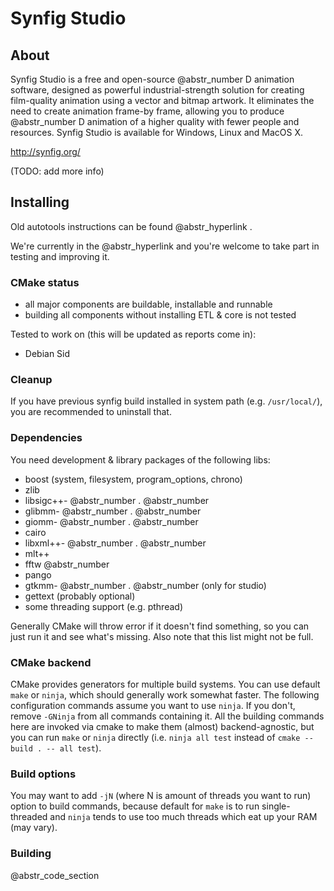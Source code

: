 # Synfig Studio

## About

Synfig Studio is a free and open-source @abstr_number D animation software, designed as powerful industrial-strength solution for creating film-quality animation using a vector and bitmap artwork. It eliminates the need to create animation frame-by frame, allowing you to produce @abstr_number D animation of a higher quality with fewer people and resources. Synfig Studio is available for Windows, Linux and MacOS X.

http://synfig.org/

(TODO: add more info)

## Installing

Old autotools instructions can be found @abstr_hyperlink .

We're currently in the @abstr_hyperlink and you're welcome to take part in testing and improving it.

### CMake status

  * all major components are buildable, installable and runnable
  * building all components without installing ETL & core is not tested



Tested to work on (this will be updated as reports come in):

  * Debian Sid



### Cleanup

If you have previous synfig build installed in system path (e.g. `/usr/local/`), you are recommended to uninstall that.

### Dependencies

You need development & library packages of the following libs:

  * boost (system, filesystem, program_options, chrono)
  * zlib
  * libsigc++- @abstr_number . @abstr_number 
  * glibmm- @abstr_number . @abstr_number 
  * giomm- @abstr_number . @abstr_number 
  * cairo
  * libxml++- @abstr_number . @abstr_number 
  * mlt++
  * fftw @abstr_number 
  * pango
  * gtkmm- @abstr_number . @abstr_number (only for studio)
  * gettext (probably optional)
  * some threading support (e.g. pthread)



Generally CMake will throw error if it doesn't find something, so you can just run it and see what's missing. Also note that this list might not be full.

### CMake backend

CMake provides generators for multiple build systems. You can use default `make` or `ninja`, which should generally work somewhat faster. The following configuration commands assume you want to use `ninja`. If you don't, remove `-GNinja` from all commands containing it. All the building commands here are invoked via cmake to make them (almost) backend-agnostic, but you can run `make` or `ninja` directly (i.e. `ninja all test` instead of `cmake --build . -- all test`).

### Build options

You may want to add `-jN` (where N is amount of threads you want to run) option to build commands, because default for `make` is to run single-threaded and `ninja` tends to use too much threads which eat up your RAM (may vary).

### Building

@abstr_code_section 
